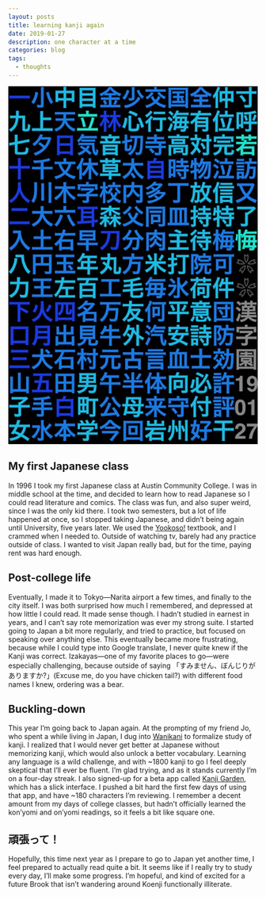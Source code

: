 ```yaml
---
layout: posts
title: learning kanji again
date: 2019-01-27
description: one character at a time
categories: blog
tags:
  - thoughts
---
```


![kanji](/photos/kanji.jpg)

## My first Japanese class

In 1996 I took my first Japanese class at Austin Community College. I was in middle school at the time, and decided to learn how to read Japanese so I could read literature and comics. The class was fun, and also super weird, since I was the only kid there. I took two semesters, but a lot of life happened at once, so I stopped taking Japanese, and didn’t being again until University, five years later. We used the [Yookoso!](https://www.amazon.com/Yookoso-Invitation-Contemporary-Japanese-Learning/dp/0072971207) textbook, and I crammed when I needed to. Outside of watching tv, barely had any practice outside of class. I wanted to visit Japan really bad, but for the time, paying rent was hard enough.

## Post-college life

Eventually, I made it to Tokyo—Narita airport a few times, and finally to the city itself. I was both surprised how much I remembered, and depressed at how little I could read. It made sense though. I hadn’t studied in earnest in years, and I can’t say rote memorization was ever my strong suite. I started going to Japan a bit more regularly, and tried to practice, but focused on speaking over anything else. This eventually became more frustrating, because while I could type into Google translate, I never quite knew if the Kanji was correct. Izakayas—one of my favorite places to go—were especially challenging, because outside of saying 「すみません、ぼんじりがありますか?」(Excuse me, do you have chicken tail?) with different food names I knew, ordering was a bear.

## Buckling-down

This year I’m going back to Japan again. At the prompting of my friend Jo, who spent a while living in Japan, I dug into [Wanikani](https://www.wanikani.com) to formalize study of kanji. I realized that I would never get better at Japanese without memorizing kanji, which would also unlock a better vocabulary. Learning any language is a wild challenge, and with ~1800 kanji to go I feel deeply skeptical that I’ll ever be fluent. I’m glad trying, and as it stands currently I’m on a four-day streak. I also signed-up for a beta app called [Kanji Garden](http://kanji.garden), which has a slick interface. I pushed a bit hard the first few days of using that app, and have ~180 characters I’m reviewing. I remember a decent amount from my days of college classes, but hadn’t officially learned the kon’yomi and on’yomi readings, so it feels a bit like square one.

## 頑張って！

Hopefully, this time next year as I prepare to go to Japan yet another time, I feel prepared to actually read quite a bit. It seems like if I really try to study every day, I’ll make some progress. I’m hopeful, and kind of excited for a future Brook that isn’t wandering around Koenji functionally illiterate.
